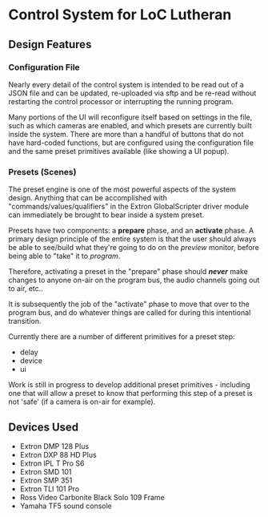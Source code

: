 # Control System for LoC Lutheran

## Design Features

### Configuration File
Nearly every detail of the control system is intended to be read out of a JSON file and can be updated, re-uploaded via sftp and be re-read without restarting the control processor or interrupting the running program.

Many portions of the UI will reconfigure itself based on settings in the file, such as which cameras are enabled, and which presets are currently built inside the system. There are more than a handful of buttons that do not have hard-coded functions, but are configured using the configuration file and the same preset primitives available (like showing a UI popup). 

### Presets (Scenes)
The preset engine is one of the most powerful aspects of the system design. Anything that can be accomplished with "commands/values/qualifiers" in the Extron GlobalScripter driver module can immediately be brought to bear inside a system preset.

Presets have two components: a **prepare** phase, and an **activate** phase. A primary design principle of the entire system is that the user should always be able to see/build what they're going to do on the *preview* monitor, before being able to "take" it to *program*.

Therefore, activating a preset in the "prepare" phase should ***never*** make changes to anyone on-air on the program bus, the audio channels going out to air, etc..

It is subsequently the job of the "activate" phase to move that over to the program bus, and do whatever things are called for during this intentional transition.

Currently there are a number of different primitives for a preset step:

 - delay
 - device
 - ui

Work is still in progress to develop additional preset primitives - including one that will allow a preset to know that performing this step of a preset is not 'safe' (if a camera is on-air for example).

## Devices Used
 - Extron DMP 128 Plus
 - Extron DXP 88 HD Plus
 - Extron IPL T Pro S6
 - Extron SMD 101
 - Extron SMP 351
 - Extron TLI 101 Pro
 - Ross Video Carbonite Black Solo 109 Frame
 - Yamaha TF5 sound console

